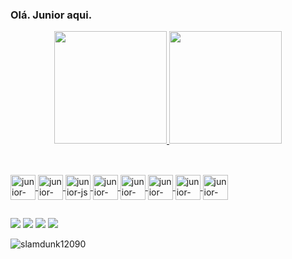 ### Olá. Junior aqui. 

<div align="center">
  <a href="https://github.com/junior-zip">
  <img height="180em" src="https://github-readme-stats.vercel.app/api?username=junior-zip&show_icons=true&theme=dark&include_all_commits=true&count_private=true"/>
  <img height="180em" src="https://github-readme-stats.vercel.app/api/top-langs/?username=junior-zip&layout=compact&langs_count=7&theme=dark"/>
</div>

##

<div style="display: inline_block"><br> 
<img align= "center" alt="junior-css" heigth="30" width="40" src="https://cdn.jsdelivr.net/gh/devicons/devicon/icons/css3/css3-original.svg" />
<img align= "center" alt="junior-html" heigth="30" width="40" src="https://cdn.jsdelivr.net/gh/devicons/devicon/icons/html5/html5-original.svg" />
<img align= "center" alt="junior-js" heigth="30" width="40" src="https://cdn.jsdelivr.net/gh/devicons/devicon/icons/javascript/javascript-original.svg" />
<img align= "center" alt="junior-java" heigth="30" width="40" src="https://cdn.jsdelivr.net/gh/devicons/devicon/icons/java/java-original.svg" />
<img align= "center" alt="junior-spring" heigth="30" width="40" src="https://cdn.jsdelivr.net/gh/devicons/devicon/icons/spring/spring-original.svg" />
<img align= "center" alt="junior-sql" heigth="30" width="40" src="https://cdn.jsdelivr.net/gh/devicons/devicon/icons/mysql/mysql-original.svg" />
<img align= "center" alt="junior-intellij" heigth="30" width="40" src="https://cdn.jsdelivr.net/gh/devicons/devicon/icons/intellij/intellij-plain.svg" />
<img align= "center" alt="junior-python" heigth="30" width="40" src="https://cdn.jsdelivr.net/gh/devicons/devicon/icons/python/python-original.svg" />



##

<div>
  <a href="https://instagram.com/junior.zip" target="_blank"><img src="https://img.shields.io/badge/-Instagram-%23E4405F?style=for-the-badge&logo=instagram&logoColor=white" target="_blank"></a>
 <a href="https://discord.com/channels/junior7575" target="_blank"><img src="https://img.shields.io/badge/Discord-7289DA?style=for-the-badge&logo=discord&logoColor=white" target="_blank"></a> 
  <a href = "mailto:junior26bmx@gmail.com"><img src="https://img.shields.io/badge/-Gmail-%23333?style=for-the-badge&logo=gmail&logoColor=white" target="_blank"></a>
  <a href="https://www.linkedin.com/in/gilson-teixeira-3b0582208" target="_blank"><img src="https://img.shields.io/badge/-LinkedIn-%230077B5?style=for-the-badge&logo=linkedin&logoColor=white" target="_blank"></a> 
</div>



          
  
 ![slamdunk12090](https://user-images.githubusercontent.com/79885334/190915706-d894d0a4-8d51-489d-ab7b-c43dbd4cef56.gif)         
          
                

